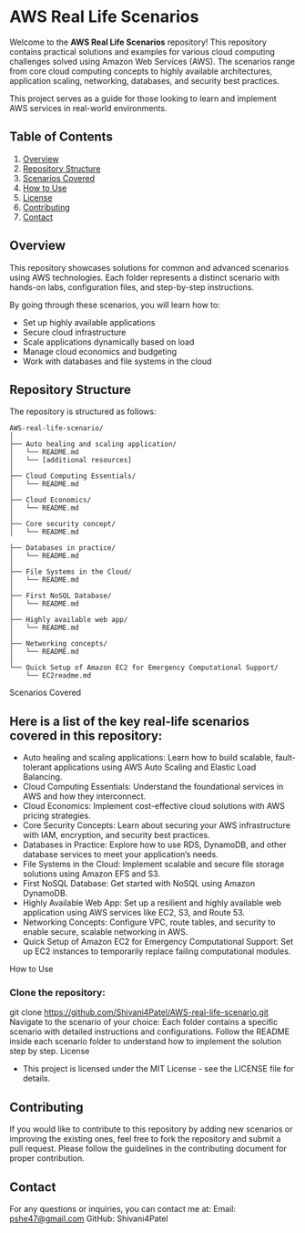 # AWS Real Life Scenarios

Welcome to the **AWS Real Life Scenarios** repository! This repository contains practical solutions and examples for various cloud computing challenges solved using Amazon Web Services (AWS). The scenarios range from core cloud computing concepts to highly available architectures, application scaling, networking, databases, and security best practices.

This project serves as a guide for those looking to learn and implement AWS services in real-world environments.

## Table of Contents

1. [Overview](#overview)
2. [Repository Structure](#repository-structure)
3. [Scenarios Covered](#scenarios-covered)
4. [How to Use](#how-to-use)
5. [License](#license)
6. [Contributing](#contributing)
7. [Contact](#contact)

## Overview

This repository showcases solutions for common and advanced scenarios using AWS technologies. Each folder represents a distinct scenario with hands-on labs, configuration files, and step-by-step instructions.

By going through these scenarios, you will learn how to:
- Set up highly available applications
- Secure cloud infrastructure
- Scale applications dynamically based on load
- Manage cloud economics and budgeting
- Work with databases and file systems in the cloud

## Repository Structure

The repository is structured as follows:

```plaintext
AWS-real-life-scenario/
│
├── Auto healing and scaling application/
│   └── README.md
│   └── [additional resources]
│
├── Cloud Computing Essentials/
│   └── README.md
│
├── Cloud Economics/
│   └── README.md
│
├── Core security concept/
│   └── README.md

├── Databases in practice/
│   └── README.md
│
├── File Systems in the Cloud/
│   └── README.md
│
├── First NoSQL Database/
│   └── README.md
│
├── Highly available web app/
│   └── README.md
│
├── Networking concepts/
│   └── README.md
│
└── Quick Setup of Amazon EC2 for Emergency Computational Support/
    └── EC2readme.md
```
Scenarios Covered

## Here is a list of the key real-life scenarios covered in this repository:

- Auto healing and scaling applications: Learn how to build scalable, fault-tolerant applications using AWS Auto Scaling and Elastic Load Balancing.
- Cloud Computing Essentials: Understand the foundational services in AWS and how they interconnect.
- Cloud Economics: Implement cost-effective cloud solutions with AWS pricing strategies.
- Core Security Concepts: Learn about securing your AWS infrastructure with IAM, encryption, and security best practices.
- Databases in Practice: Explore how to use RDS, DynamoDB, and other database services to meet your application’s needs.
- File Systems in the Cloud: Implement scalable and secure file storage solutions using Amazon EFS and S3.
- First NoSQL Database: Get started with NoSQL using Amazon DynamoDB.
- Highly Available Web App: Set up a resilient and highly available web application using AWS services like EC2, S3, and Route 53.
- Networking Concepts: Configure VPC, route tables, and security to enable secure, scalable networking in AWS.
- Quick Setup of Amazon EC2 for Emergency Computational Support: Set up EC2 instances to temporarily replace failing computational modules.

How to Use

### Clone the repository:
git clone https://github.com/Shivani4Patel/AWS-real-life-scenario.git
Navigate to the scenario of your choice:
Each folder contains a specific scenario with detailed instructions and configurations.
Follow the README inside each scenario folder to understand how to implement the solution step by step.
License

- This project is licensed under the MIT License - see the LICENSE file for details.

## Contributing

If you would like to contribute to this repository by adding new scenarios or improving the existing ones, feel free to fork the repository and submit a pull request. Please follow the guidelines in the contributing document for proper contribution.

## Contact

For any questions or inquiries, you can contact me at:
Email: pshe47@gmail.com
GitHub: Shivani4Patel




